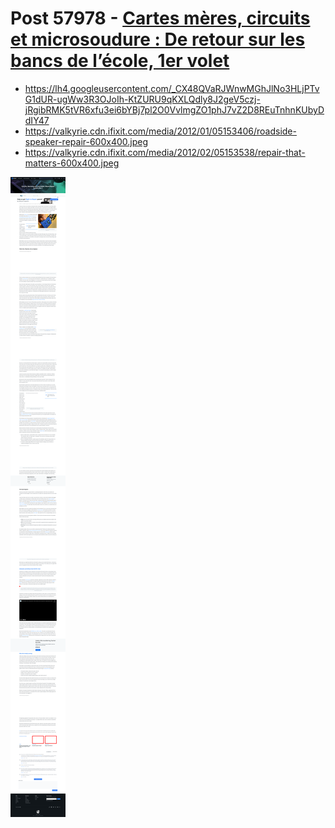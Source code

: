 # Post 57978 - [Cartes mères, circuits et microsoudure : De retour sur les bancs de l’école, 1er volet](https://www.ifixit.com/News/57978/cartes-meres-circuits-et-microsoudure-de-retour-sur-les-bancs-de-lecole-1er-volet)

- https://lh4.googleusercontent.com/_CX48QVaRJWnwMGhJlNo3HLjPTvG1dUR-ugWw3R3OJoIh-KtZURU9qKXLQdly8J2geV5czj-jRgibRMK5tVR6xfu3ei6bYBj7pl2O0VvlmgZO1phJ7vZ2D8REuTnhnKUbyDdIY47
- https://valkyrie.cdn.ifixit.com/media/2012/01/05153406/roadside-speaker-repair-600x400.jpeg
- https://valkyrie.cdn.ifixit.com/media/2012/02/05153538/repair-that-matters-600x400.jpeg

![screencap](screenshots/21b9af66-ed64-40db-a09a-9a628a22e9c9.png)
